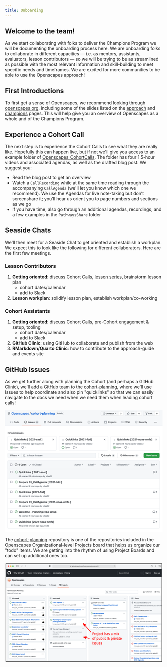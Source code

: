 ```yaml
---
title: Onboarding
---
```


## Welcome to the team! 

As we start collaborating with folks to deliver the Champions Program we will be documenting the onboarding process here. We are onboarding folks to collaborate in different capacities — i.e. as mentors, assistants, evaluators, lesson contributors — so we will be trying to be as streamlined as possible with the most relevant information and skill-building to meet specific needs and timeframes. We are excited for more communities to be able to use the Openscapes approach! 

## First Introductions

To first get a sense of Openscapes, we recommend looking through [openscapes.org](https://openscapes.org), including some of the slides listed on the [approach](https://openscapes.org/approach) and [champions](https://openscapes.org/champions) pages. This will help give you an overview of Openscapes as a whole and of the Champions Program.

## Experience a Cohort Call

The next step is to experience the Cohort Calls to see what they are really like. Hopefully this can happen live, but if not we'll give you access to an example folder of [Openscapes_CohortCalls](https://drive.google.com/drive/folders/1JaQ3Dkrr7pUfesSaxqRqntGlxG0dz2nl?usp=sharing). The folder has four 1.5-hour videos and associated agendas, as well as the drafted blog post. We suggest you: 

- Read the blog post to get an overview
- Watch a `CallRecording` while at the same time reading through the accompanying `CallAgenda` (we'll let you know which one we recommend). We use the Agendas for live note-taking but don’t screenshare it; you’ll hear us orient you to page numbers and sections as we go
- If you have time, also go through an additional agendas, recordings, and a few examples in the `PathwaysShare` folder

## Seaside Chats

We'll then meet for a Seaside Chat to get oriented and establish a workplan. We expect this to look like the following for different collaborators. Here are the first few meetings. 

### Lesson Contributors

1. **Getting oriented**: discuss Cohort Calls, [lesson series](/champions/lessons.html), brainstorm lesson plan
    - cohort dates/calendar
    - add to Slack
1. **Lesson workplan**: solidify lesson plan, establish workplan/co-working

### Cohort Assistants

1. **Getting oriented**: discuss Cohort Calls, pre-Cohort engagement & setup, tooling
    - cohort dates/calendar
    - add to Slack
1. **GitHub Clinic**: using GitHub to collaborate and publish from the web
1. **RMarkdown/Quarto Clinic**: how to contribute to the approach-guide and events site

## GitHub Issues

As we get further along with planning the Cohort (and perhaps a GitHub Clinic), we'll add a GitHub team to the [cohort-planning](https://github.com/openscapes/cohort-planning), where we'll use Issues to help coordinate and also pin "quicklinks" so that we can easily navigate to the docs we need when we need them when leading cohort calls!

![](images/github-cohort-planning.png)

The [cohort-planning](https://github.com/openscapes/cohort-planning) repository is one of the repositories included in the Openscapes Organizational-level Projects board that helps us organize our "todo" items. We are getting into the rhythm of using Project Boards and can set up additional ones too.

![](images/github-project-board.png)
